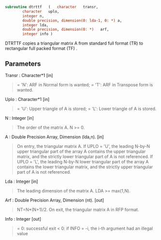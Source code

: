 ```fortran
subroutine dtrttf	(	character	transr,
		character	uplo,
		integer	n,
		double precision, dimension(0: lda-1, 0: *)	a,
		integer	lda,
		double precision, dimension(0: *)	arf,
		integer	info )
```

 DTRTTF copies a triangular matrix A from standard full format (TR)
 to rectangular full packed format (TF) .

## Parameters
Transr : Character*1 [in]
> = 'N':  ARF in Normal form is wanted;
> = 'T':  ARF in Transpose form is wanted.

Uplo : Character*1 [in]
> = 'U':  Upper triangle of A is stored;
> = 'L':  Lower triangle of A is stored.

N : Integer [in]
> The order of the matrix A. N >= 0.

A : Double Precision Array, Dimension (lda,n). [in]
> On entry, the triangular matrix A.  If UPLO = 'U', the
> leading N-by-N upper triangular part of the array A contains
> the upper triangular matrix, and the strictly lower
> triangular part of A is not referenced.  If UPLO = 'L', the
> leading N-by-N lower triangular part of the array A contains
> the lower triangular matrix, and the strictly upper
> triangular part of A is not referenced.

Lda : Integer [in]
> The leading dimension of the matrix A. LDA >= max(1,N).

Arf : Double Precision Array, Dimension (nt). [out]
> NT=N*(N+1)/2. On exit, the triangular matrix A in RFP format.

Info : Integer [out]
> = 0:  successful exit
> < 0:  if INFO = -i, the i-th argument had an illegal value

